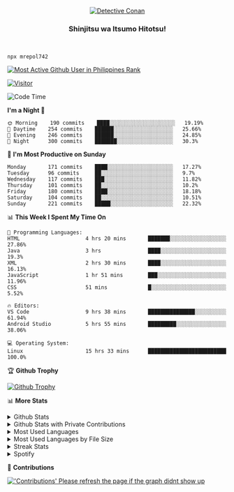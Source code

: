 <p align="center">
<a href="https://mrepol742.github.io">
  <img alt="Detective Conan" src="https://mrepol742-gif-randomizer.vercel.app/api" /> 
  </a> 
  <h3 align="center">Shinjitsu wa Itsumo Hitotsu!</h3>
</p>
<br>

~~~
npx mrepol742
~~~
 
[![Most Active Github User in Philippines Rank](https://enibdhv97zm33sz.m.pipedream.net)](https://mrepol742.github.io)

[![Visitor](https://visitor-badge.glitch.me/badge?page_id=mrepol742)](https:/mrepol742.github.io)

[comment]: <> (This is a automated generated Data from github action workflow)
[comment]: <> (START OF GENERATED DATA)

<!--START_SECTION:waka-->
![Code Time](http://img.shields.io/badge/Code%20Time-428%20hrs%2012%20mins-blue)

**I'm a Night 🦉** 

```text
🌞 Morning    190 commits    ████░░░░░░░░░░░░░░░░░░░░░   19.19% 
🌆 Daytime    254 commits    ██████░░░░░░░░░░░░░░░░░░░   25.66% 
🌃 Evening    246 commits    ██████░░░░░░░░░░░░░░░░░░░   24.85% 
🌙 Night      300 commits    ███████░░░░░░░░░░░░░░░░░░   30.3%

```
📅 **I'm Most Productive on Sunday** 

```text
Monday       171 commits    ████░░░░░░░░░░░░░░░░░░░░░   17.27% 
Tuesday      96 commits     ██░░░░░░░░░░░░░░░░░░░░░░░   9.7% 
Wednesday    117 commits    ███░░░░░░░░░░░░░░░░░░░░░░   11.82% 
Thursday     101 commits    ██░░░░░░░░░░░░░░░░░░░░░░░   10.2% 
Friday       180 commits    ████░░░░░░░░░░░░░░░░░░░░░   18.18% 
Saturday     104 commits    ██░░░░░░░░░░░░░░░░░░░░░░░   10.51% 
Sunday       221 commits    █████░░░░░░░░░░░░░░░░░░░░   22.32%

```


📊 **This Week I Spent My Time On** 

```text
💬 Programming Languages: 
HTML                     4 hrs 20 mins       ███████░░░░░░░░░░░░░░░░░░   27.86% 
Java                     3 hrs               ████░░░░░░░░░░░░░░░░░░░░░   19.3% 
XML                      2 hrs 30 mins       ████░░░░░░░░░░░░░░░░░░░░░   16.13% 
JavaScript               1 hr 51 mins        ███░░░░░░░░░░░░░░░░░░░░░░   11.96% 
CSS                      51 mins             █░░░░░░░░░░░░░░░░░░░░░░░░   5.52%

🔥 Editors: 
VS Code                  9 hrs 38 mins       ███████████████░░░░░░░░░░   61.94% 
Android Studio           5 hrs 55 mins       █████████░░░░░░░░░░░░░░░░   38.06%

💻 Operating System: 
Linux                    15 hrs 33 mins      █████████████████████████   100.0%

```


<!--END_SECTION:waka-->

[comment]: <> (END OF GENERATED DATA)

<p>

🏆 **Github Trophy**
  
<a href="https://mrepol742.github.io">
<img alt="Github Trophy" src="https://github-profile-trophy.vercel.app/?username=mrepol742&theme=gruvbox">
</a>
</p>

<p>

📊 **More Stats**
  
<details>
  <summary>Github Stats</summary>
  <br>
  <a href="https://mrepol742.github.io">
  <img alt="Github Stats" src="https://github-readme-stats.vercel.app/api?username=mrepol742&show_icons=true&count_private=true&theme=gruvbox">
</a>  
  
</details> 
  
  <details>
  <summary>Github Stats with Private Contributions</summary>
  <br>
 <a href="https://mrepol742.github.io">
<img alt="Github Stats with Private Contributions" src="https://mrepol742.github.io/github-stats/generated/overview.svg">
</a>
</details>
  
<details>
  <summary>Most Used Languages</summary>
  <br>
 <a href="https://mrepol742.github.io">
<img alt="Most Used Languages" src="https://github-readme-stats.vercel.app/api/top-langs/?username=mrepol742&layout=compact&include_all_commits=true&&count_private=true&langs_count=20&theme=gruvbox">
</a>
</details>

 <details>
  <summary>Most Used Languages by File Size</summary>
  <br>
 <a href="https://mrepol742.github.io">
<img alt="Most Used Languages by File Size" src="https://mrepol742.github.io/github-stats/generated/languages.svg">
</a>
</details>

<details>
  <summary>Streak Stats</summary>
  <br>
<a href="https://mrepol742.github.io">
<img alt="'Streak Stats' Please refresh the page if the stats didnt show up" src="https://mrepol742-streak-stats.herokuapp.com/?user=mrepol742&theme=gruvbox">
</a>
</p>
</details>
<details>
  <summary>Spotify</summary>
  <br>
<a href="https://mrepol742.github.io">
<img alt="Spotify" src="https://spotify-recently-played-readme.vercel.app/api?user=7xx9e7hwq1qyown0m4ut78pcz&count=10&unique=true">
</a>
</p>
</details>


📜 **Contributions**
  
<a href="https://mrepol742.github.io">
<img alt="'Contributions' Please refresh the page if the graph didnt show up" src="https://mrepol742-activity-graph.herokuapp.com/graph?username=mrepol742&theme=github&hide_border=true">
</a>
</p>

